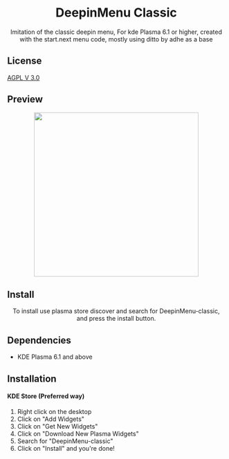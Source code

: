   <h1 align="center">DeepinMenu Classic</h1>
  <p align="center">Imitation of the classic deepin menu, For kde Plasma 6.1 or higher, created with the start.next menu code, mostly using ditto by adhe as a base</center>
</p>



## License

[ AGPL V 3.0](https://www.gnu.org/licenses/agpl-3.0.en.html)




## Preview

<p align="center">
  <img src="https://images.pling.com/img/00/00/24/01/13/2180887/deepnmn.png" width=380/>
  </p>  

## Install

<p align="center">To install use plasma store discover and search for DeepinMenu-classic, and press the install button.</p>


## Dependencies
- KDE Plasma 6.1 and above

## Installation
#### KDE Store (Preferred way)
1. Right click on the desktop
2. Click on "Add Widgets"
3. Click on "Get New Widgets"
4. Click on "Download New Plasma Widgets"
5. Search for "DeepinMenu-classic"
6. Click on "Install" and you're done!

